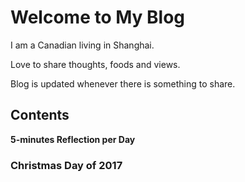 # Welcome to My Blog

I am a Canadian living in Shanghai.

Love to share thoughts, foods and views.

Blog is updated whenever there is something to share.

## Contents

**5-minutes Reflection per Day**

### Christmas Day of 2017

